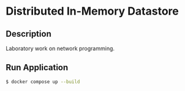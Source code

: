 # Distributed In-Memory Datastore

## Description

Laboratory work on network programming.

## Run Application

```bash
$ docker compose up --build
```

